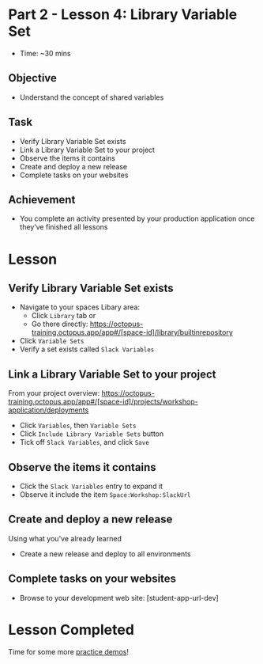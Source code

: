 # Part 2 - Lesson 4: Library Variable Set
- Time: ~30 mins

## Objective
- Understand the concept of shared variables

## Task
- Verify Library Variable Set exists
- Link a Library Variable Set to your project
- Observe the items it contains
- Create and deploy a new release
- Complete tasks on your websites

## Achievement
- You complete an activity presented by your production application once they’ve finished all lessons

# Lesson

## Verify Library Variable Set exists
- Navigate to your spaces Libary area: 
  - Click `Library` tab or 
  - Go there directly: https://octopus-training.octopus.app/app#/[space-id]/library/builtinrepository
- Click `Variable Sets`
- Verify a set exists called `Slack Variables`

## Link a Library Variable Set to your project
From your project overview: https://octopus-training.octopus.app/app#/[space-id]/projects/workshop-application/deployments
- Click `Variables`, then `Variable Sets`
- Click `Include Library Variable Sets` button
- Tick off `Slack Variables`, and click `Save`

## Observe the items it contains
- Click the `Slack Variables` entry to expand it
- Observe it include the item `Space:Workshop:SlackUrl`

## Create and deploy a new release
Using what you've already learned
- Create a new release and deploy to all environments

## Complete tasks on your websites
- Browse to your development web site: [student-app-url-dev]

# Lesson Completed
Time for some more [practice demos](part-2-student-demos.md)!